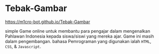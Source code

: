 # Tebak-Gambar
https://m1cro-bot.github.io/Tebak-Gambar

simple Game online untuk membantu para pengajar dalam mengenalkan Pahlawan Indonesia kepada siswa/siswi yang mereka ajar.
Game ini masih dalam pengembangan.
bahasa Pemrograman yang digunakan ialah `HTML`, `CSS`, & `Javascript`.
